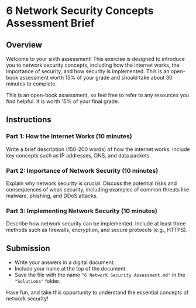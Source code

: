 # 6 Network Security Concepts Assessment Brief

## Overview

Welcome to your sixth assessment! This exercise is designed to introduce you to network security concepts, including how the internet works, the importance of security, and how security is implemented. This is an open-book assessment worth 15% of your grade and should take about 30 minutes to complete.

This is an open-book assessment, so feel free to refer to any resources you find helpful. It is worth 15% of your final grade.

## Instructions

### Part 1: How the Internet Works (10 minutes)

Write a brief description (150-200 words) of how the internet works. Include key concepts such as IP addresses, DNS, and data packets.




### Part 2: Importance of Network Security (10 minutes)

Explain why network security is crucial. Discuss the potential risks and consequences of weak security, including examples of common threats like malware, phishing, and DDoS attacks.


### Part 3: Implementing Network Security (10 minutes)

Describe how network security can be implemented. Include at least three methods such as firewalls, encryption, and secure protocols (e.g., HTTPS).

<!-- ### Example Implementation

Network security can be implemented through various methods:

- **Firewalls:** Act as barriers between trusted and untrusted networks, monitoring and controlling incoming and outgoing network traffic based on predetermined security rules.
- **Encryption:** Protects data by converting it into a code that can only be deciphered with a key, ensuring that sensitive information remains confidential during transmission.
- **Secure Protocols:** Protocols like HTTPS ensure secure communication over the internet by encrypting data between the client and server, preventing interception and tampering. -->

## Submission

- Write your answers in a digital document.
- Include your name at the top of the document.
- Save the file with the name `"6 Network Security Assessment.md"` in the `"Solutions"` folder.

Have fun, and take this opportunity to understand the essential concepts of network security!
